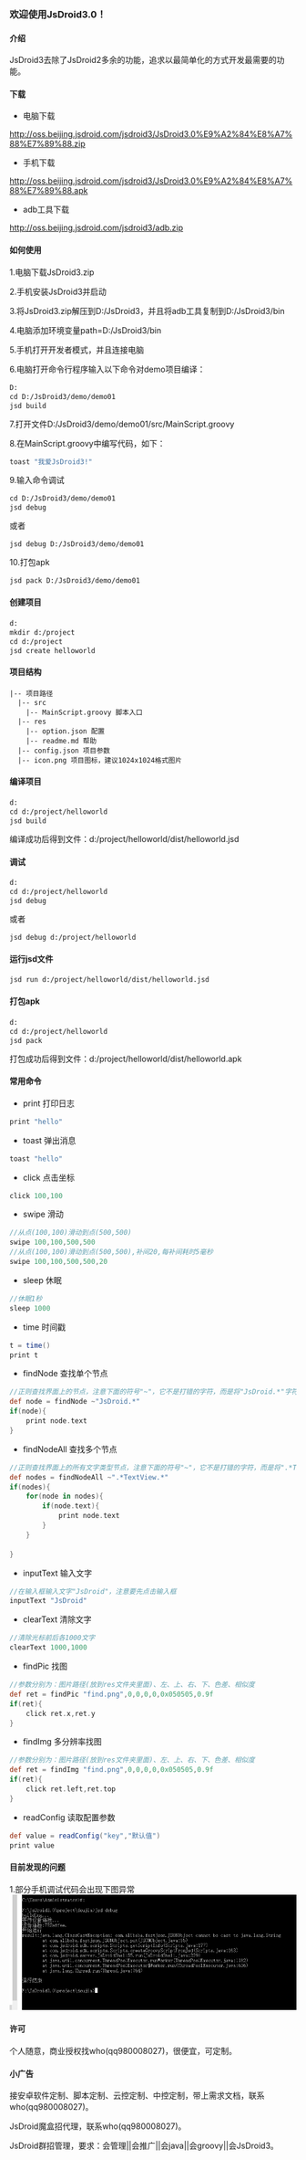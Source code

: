 ### 欢迎使用JsDroid3.0！
#### 介绍
JsDroid3去除了JsDroid2多余的功能，追求以最简单化的方式开发最需要的功能。
#### 下载
- 电脑下载

http://oss.beijing.jsdroid.com/jsdroid3/JsDroid3.0%E9%A2%84%E8%A7%88%E7%89%88.zip

- 手机下载

http://oss.beijing.jsdroid.com/jsdroid3/JsDroid3.0%E9%A2%84%E8%A7%88%E7%89%88.apk

- adb工具下载

http://oss.beijing.jsdroid.com/jsdroid3/adb.zip

#### 如何使用
1.电脑下载JsDroid3.zip

2.手机安装JsDroid3并启动

3.将JsDroid3.zip解压到D:/JsDroid3，并且将adb工具复制到D:/JsDroid3/bin

4.电脑添加环境变量path=D:/JsDroid3/bin

5.手机打开开发者模式，并且连接电脑

6.电脑打开命令行程序输入以下命令对demo项目编译：
```
D:
cd D:/JsDroid3/demo/demo01
jsd build
```

7.打开文件D:/JsDroid3/demo/demo01/src/MainScript.groovy

8.在MainScript.groovy中编写代码，如下：
```groovy
toast "我爱JsDroid3!"
```

9.输入命令调试
```
cd D:/JsDroid3/demo/demo01
jsd debug 
```
或者
```
jsd debug D:/JsDroid3/demo/demo01
```

10.打包apk
```
jsd pack D:/JsDroid3/demo/demo01
```
 
#### 创建项目
```
d:
mkdir d:/project
cd d:/project
jsd create helloworld

```

#### 项目结构

```
|-- 项目路径
  |-- src
    |-- MainScript.groovy 脚本入口
  |-- res
    |-- option.json 配置
    |-- readme.md 帮助
  |-- config.json 项目参数
  |-- icon.png 项目图标，建议1024x1024格式图片
```

#### 编译项目
```
d:
cd d:/project/helloworld
jsd build
```
编译成功后得到文件：d:/project/helloworld/dist/helloworld.jsd

#### 调试
```
d:
cd d:/project/helloworld
jsd debug
```
或者
```
jsd debug d:/project/helloworld
```

#### 运行jsd文件
```
jsd run d:/project/helloworld/dist/helloworld.jsd
```
#### 打包apk
```
d:
cd d:/project/helloworld
jsd pack
```
打包成功后得到文件：d:/project/helloworld/dist/helloworld.apk




#### 常用命令

- print 打印日志

```groovy
print "hello"
```

- toast 弹出消息

```groovy
toast "hello"
```

- click 点击坐标

```groovy
click 100,100
```

- swipe 滑动

```groovy
//从点(100,100)滑动到点(500,500)
swipe 100,100,500,500
//从点(100,100)滑动到点(500,500),补间20,每补间耗时5毫秒
swipe 100,100,500,500,20

```

- sleep 休眠

```groovy
//休眠1秒
sleep 1000
```

- time 时间戳

```groovy
t = time()
print t
```

- findNode 查找单个节点

```groovy
//正则查找界面上的节点，注意下面的符号"~"，它不是打错的字符，而是将"JsDroid.*"字符串编程正则表达式
def node = findNode ~"JsDroid.*"
if(node){
    print node.text    
}

```

- findNodeAll 查找多个节点

```groovy
//正则查找界面上的所有文字类型节点，注意下面的符号"~"，它不是打错的字符，而是将".*Text.*"字符串编程正则表达式
def nodes = findNodeAll ~".*TextView.*"
if(nodes){
    for(node in nodes){
        if(node.text){
            print node.text
        }    
    }

}
```

- inputText 输入文字

```groovy
//在输入框输入文字"JsDroid"，注意要先点击输入框
inputText "JsDroid"
```

- clearText 清除文字

```groovy
//清除光标前后各1000文字
clearText 1000,1000
```

- findPic 找图

```groovy
//参数分别为：图片路径(放到res文件夹里面)、左、上、右、下、色差、相似度
def ret = findPic "find.png",0,0,0,0,0x050505,0.9f
if(ret){
    click ret.x,ret.y
}
```

- findImg 多分辨率找图

```groovy
//参数分别为：图片路径(放到res文件夹里面)、左、上、右、下、色差、相似度
def ret = findImg "find.png",0,0,0,0,0x050505,0.9f
if(ret){
    click ret.left,ret.top
}
```

- readConfig 读取配置参数

```groovy
def value = readConfig("key","默认值")
print value
```

  
#### 目前发现的问题
1.部分手机调试代码会出现下图异常
![](err/err1.png)

#### 许可
个人随意，商业授权找who(qq980008027)，很便宜，可定制。

#### 小广告

接安卓软件定制、脚本定制、云控定制、中控定制，带上需求文档，联系who(qq980008027)。

JsDroid魔盒招代理，联系who(qq980008027)。

JsDroid群招管理，要求：会管理||会推广||会java||会groovy||会JsDroid3。

